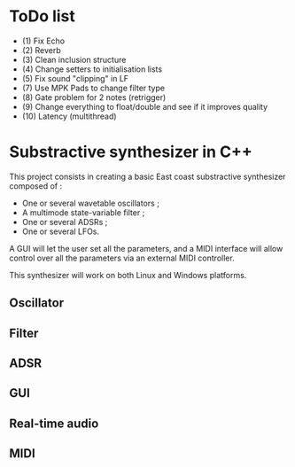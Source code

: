 # ToDo list

- (1)  Fix Echo
- (2)  Reverb
- (3)  Clean inclusion structure
- (4)  Change setters to initialisation lists
- (5)  Fix sound "clipping" in LF
- (7)  Use MPK Pads to change filter type
- (8)  Gate problem for 2 notes (retrigger)
- (9)  Change everything to float/double and see if it improves quality
- (10) Latency (multithread)

# Substractive synthesizer in C++
This project consists in creating a basic East coast substractive synthesizer composed of :

- One or several wavetable oscillators ;
- A multimode state-variable filter ;
- One or several ADSRs ;
- One or several LFOs.

A GUI will let the user set all the parameters, and a MIDI interface will allow control over all the parameters
via an external MIDI controller.

This synthesizer will work on both Linux and Windows platforms.

## Oscillator

## Filter

## ADSR

## GUI

## Real-time audio

## MIDI
